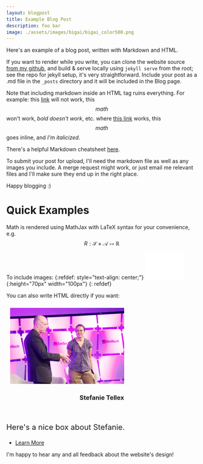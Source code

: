```yaml
---
layout: blogpost
title: Example Blog Post
description: foo bar
image: ./assets/images/bigai/bigai_color500.png
---
```

<!-- if you want to include images manually: -->
<!-- ![alt text](./assets/images/dynamics-model.jpg){:height="499px" width="559"} -->

Here's an example of a blog post, written with Markdown and HTML.

If you want to render while you write, you can clone the website source [from my github](https://github.com/babbatem/bigai), and build & serve locally using `jekyll serve` from the root; see the repo for jekyll setup, it's very straightforward. Include your post as a .md file in the `_posts` directory and it will be included in the Blog page.  

Note that including markdown inside an HTML tag ruins everything. For example:
<justify>
this [link](www.google.com) will not work, this $$math$$ won't work, *bold doesn't work*, etc.
</justify>
where [this link](www.google.com) works, this $$math$$ goes inline, and *I'm italicized*. 

There's a helpful Markdown cheatsheet [here](https://github.com/adam-p/markdown-here/wiki/Markdown-Cheatsheet).

To submit your post for upload, I'll need the markdown file as well as any images you include. A merge request might work, or just email me relevant files and I'll make sure they end up in the right place.

Happy blogging :)

# Quick Examples
Math is rendered using MathJax with LaTeX syntax for your convenience, e.g.
$$ R : \mathcal{S} \times \mathcal{A} \mapsto \mathbb{R} $$

To include images:
{:refdef: style="text-align: center;"}
![alt text](./assets/images/bigai/bigai_white100.png){:height="70px" width="100px"}
{: refdef}

You can also write HTML directly if you want:
<section id="foo" class="spotlights">
		<section>
			<a href="http://h2r.cs.brown.edu/" class="image">
					<img src="assets/images/stefie-smile-onstage.jpg" alt="" style="position:relative;margin-top:10px;margin-left:10px;width:auto;height:200px;"/>
			</a>
				<div class="content">
					<div class="inner">
						<header class="major">
							<h3>Stefanie Tellex</h3>
						</header>
						<p style="font-size: 20px"> Here's a nice box about Stefanie. </p>
						<ul class="actions">
							<li><a href="http://h2r.cs.brown.edu/" class="button">Learn More</a></li>
						</ul>
					</div>
				</div>
			</section>
</section>

I'm happy to hear any and all feedback about the website's design!     
